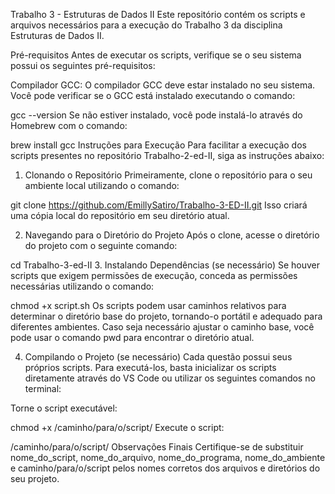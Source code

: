Trabalho 3 - Estruturas de Dados II
Este repositório contém os scripts e arquivos necessários para a execução do Trabalho 3 da disciplina Estruturas de Dados II.

Pré-requisitos
Antes de executar os scripts, verifique se o seu sistema possui os seguintes pré-requisitos:

Compilador GCC: O compilador GCC deve estar instalado no seu sistema. Você pode verificar se o GCC está instalado executando o comando:

gcc --version
Se não estiver instalado, você pode instalá-lo através do Homebrew com o comando:

brew install gcc
Instruções para Execução
Para facilitar a execução dos scripts presentes no repositório Trabalho-2-ed-II, siga as instruções abaixo:

1. Clonando o Repositório
Primeiramente, clone o repositório para o seu ambiente local utilizando o comando:

git clone https://github.com/EmillySatiro/Trabalho-3-ED-II.git
Isso criará uma cópia local do repositório em seu diretório atual.

2. Navegando para o Diretório do Projeto
Após o clone, acesse o diretório do projeto com o seguinte comando:

cd Trabalho-3-ed-II
3. Instalando Dependências (se necessário)
Se houver scripts que exigem permissões de execução, conceda as permissões necessárias utilizando o comando:

chmod +x script.sh
Os scripts podem usar caminhos relativos para determinar o diretório base do projeto, tornando-o portátil e adequado para diferentes ambientes. Caso seja necessário ajustar o caminho base, você pode usar o comando pwd para encontrar o diretório atual.

4. Compilando o Projeto (se necessário)
Cada questão possui seus próprios scripts. Para executá-los, basta inicializar os scripts diretamente através do VS Code ou utilizar os seguintes comandos no terminal:

Torne o script executável:

chmod +x /caminho/para/o/script/
Execute o script:

/caminho/para/o/script/
Observações Finais
Certifique-se de substituir nome_do_script, nome_do_arquivo, nome_do_programa, nome_do_ambiente e caminho/para/o/script pelos nomes corretos dos arquivos e diretórios do seu projeto.
